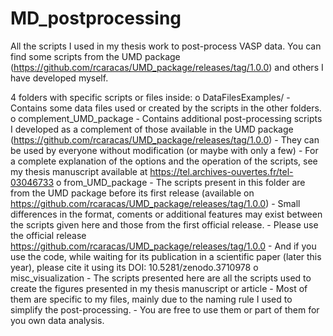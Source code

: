 # MD_postprocessing
All the scripts I used in my thesis work to post-process VASP data. 
You can find some scripts from the UMD package (https://github.com/rcaracas/UMD_package/releases/tag/1.0.0) and others I have developed myself. 

4 folders with specific scripts or files inside:
  o DataFilesExamples/
    - Contains some data files used or created by the scripts in the other folders.
  o complement_UMD_package
    - Contains additional post-processing scripts I developed as a complement of those available in the UMD package (https://github.com/rcaracas/UMD_package/releases/tag/1.0.0)
    - They can be used by everyone without modification (or maybe with only a few)
    - For a complete explanation of the options and the operation of the scripts, see my thesis manuscript available at https://tel.archives-ouvertes.fr/tel-03046733
  o from_UMD_package
    - The scripts present in this folder are from the UMD package before its first release (available on https://github.com/rcaracas/UMD_package/releases/tag/1.0.0)
    - Small differences in the format, coments or additional features may exist between the scripts given here and those from the first official release.
    - Please use the official release https://github.com/rcaracas/UMD_package/releases/tag/1.0.0
    - And if you use the code, while waiting for its publication in a scientific paper (later this year), please cite it using its DOI: 10.5281/zenodo.3710978
  o misc_visualization
    - The scripts presented here are all the scripts used to create the figures presented in my thesis manuscript or article
    - Most of them are specific to my files, mainly due to the naming rule I used to simplify the post-processing.
    - You are free to use them or part of them for you own data analysis.

